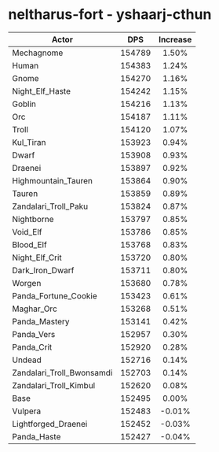 # neltharus-fort - yshaarj-cthun
| Actor | DPS | Increase |
|---|:---:|:---:|
|Mechagnome|154789|1.50%|
|Human|154383|1.24%|
|Gnome|154270|1.16%|
|Night_Elf_Haste|154242|1.15%|
|Goblin|154216|1.13%|
|Orc|154187|1.11%|
|Troll|154120|1.07%|
|Kul_Tiran|153923|0.94%|
|Dwarf|153908|0.93%|
|Draenei|153897|0.92%|
|Highmountain_Tauren|153864|0.90%|
|Tauren|153859|0.89%|
|Zandalari_Troll_Paku|153824|0.87%|
|Nightborne|153797|0.85%|
|Void_Elf|153786|0.85%|
|Blood_Elf|153768|0.83%|
|Night_Elf_Crit|153720|0.80%|
|Dark_Iron_Dwarf|153711|0.80%|
|Worgen|153680|0.78%|
|Panda_Fortune_Cookie|153423|0.61%|
|Maghar_Orc|153268|0.51%|
|Panda_Mastery|153141|0.42%|
|Panda_Vers|152957|0.30%|
|Panda_Crit|152920|0.28%|
|Undead|152716|0.14%|
|Zandalari_Troll_Bwonsamdi|152703|0.14%|
|Zandalari_Troll_Kimbul|152620|0.08%|
|Base|152495|0.00%|
|Vulpera|152483|-0.01%|
|Lightforged_Draenei|152452|-0.03%|
|Panda_Haste|152427|-0.04%|
